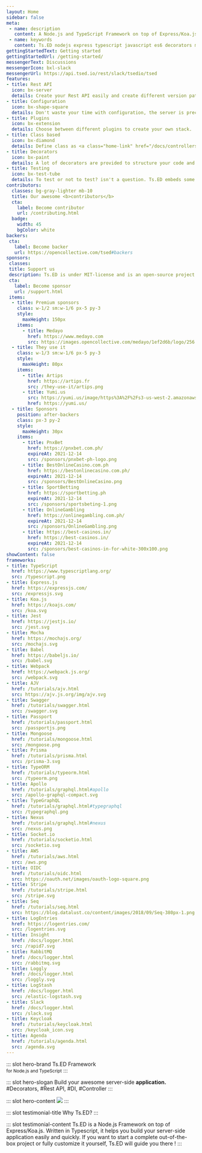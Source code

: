 ```yaml
---
layout: Home
sidebar: false
meta:
 - name: description
   content: A Node.js and TypeScript Framework on top of Express/Koa.js. Ts.ED is a framework on top of Express/Koa to write your application with TypeScript (or ES6). It provides a lot of decorators and guideline to make your code more readable and less error-prone.
 - name: keywords
   content: Ts.ED nodejs express typescript javascript es6 decorators mvc model ioc service model middleware socket.io swagger typeorm mongoose ajv
gettingStartedText: Getting started
gettingStartedUrl: /getting-started/
messengerText: Discussions
messengerIcon: bxl-slack 
messengerUrl: https://api.tsed.io/rest/slack/tsedio/tsed
features:
- title: Rest API
  icon: bx-server
  details: Create your Rest API easily and create different version paths of your API compliant with <a class="home-link" href="/docs/swagger.html">OpenSpec</a> and <a class="home-link" href="/docs/model.html">JsonSchema</a>.
- title: Configuration
  icon: bx-shape-square
  details: Don't waste your time with configuration, the server is preconfigured to start quickly! Try our <a class="home-link" href="/getting-started/#installation">CLI</a>.
- title: Plugins
  icon: bx-extension
  details: Choose between different plugins to create your own stack.  
- title: Class based
  icon: bx-diamond
  details: Define class as <a class="home-link" href="/docs/controllers.html">Controller</a>, <a class="home-link" href="/docs/controllers.html">Model</a>, <a class="home-link" href="/docs/providers.html">Providers</a> (DI), <a class="home-link" href="/docs/pipes.html">Pipes</a>, <a class="home-link" href="/docs/middlewares.html">Middlewares</a>, etc...
- title: Decorators
  icon: bx-paint
  details: A lot of decorators are provided to structure your code and define routes and methods.
- title: Testing
  icon: bx-test-tube
  details: To test or not to test? isn't a question. Ts.ED embeds some features to test your code! <a class="home-link" href="/docs/testing.html">See more</a>.
contributors:
  classes: bg-gray-lighter mb-10
  title: Our awesome <b>contributors</b>
  cta:
    label: Become contributor
    url: /contributing.html
  badge:
    width: 45
    bgColor: white
backers:
 cta:
   label: Become backer
   url: https://opencollective.com/tsed#backers
sponsors:
 classes:
 title: Support us
 description: Ts.ED is under MIT-license and is an open-source project. Many thanks to our sponsors, partners and backers who contribute to promote and support our project!
 cta:
   label: Become sponsor
   url: /support.html 
 items:
  - title: Premium sponsors
    class: w-1/2 sm:w-1/6 px-5 py-3
    style:
      maxHeight: 150px
    items:
      - title: Medayo
        href: https://www.medayo.com
        src: https://images.opencollective.com/medayo/1ef2d6b/logo/256.png
  - title: They use it
    class: w-1/3 sm:w-1/6 px-5 py-3
    style:
      maxHeight: 80px
    items:
      - title: Artips
        href: https://artips.fr
        src: /they-use-it/artips.png
      - title: Yumi.us
        src: https://yumi.us/image/https%3A%2F%2Fs3-us-west-2.amazonaws.com%2Fsecure.notion-static.com%2F6bc09fed-4612-4aa0-9192-225a0b3c7a30%2FYumi-logo-circle.png?table=block&id=1a875820-287a-4a97-aa40-ba3c8f3de9ae&width=250&userId=&cache=v2
        href: https://yumi.us/
  - title: Sponsors
    position: after-backers
    class: px-3 py-2
    style:
      maxHeight: 30px
    items:
      - title: PnxBet
        href: https://pnxbet.com.ph/
        expireAt: 2021-12-14
        src: /sponsors/pnxbet-ph-logo.png
      - title: BestOnlineCasino.com.ph
        href: https://bestonlinecasino.com.ph/
        expireAt: 2021-12-14
        src: /sponsors/BestOnlineCasino.png 
      - title: SportBetting
        href: https://sportbetting.ph
        expireAt: 2021-12-14
        src: /sponsors/sportsbeting-1.png   
      - title: OnlineGambling
        href: https://onlinegambling.com.ph/
        expireAt: 2021-12-14
        src: /sponsors/OnlineGambling.png             
      - title: https://best-casinos.in/
        href: https://best-casinos.in/
        expireAt: 2021-12-14
        src: /sponsors/best-casinos-in-for-white-300x100.png      
showContent: false
frameworks:
- title: TypeScript
  href: https://www.typescriptlang.org/
  src: /typescript.png 
- title: Express.js
  href: https://expressjs.com/
  src: /expressjs.svg
- title: Koa.js
  href: https://koajs.com/
  src: /koa.svg
- title: Jest
  href: https://jestjs.io/
  src: /jest.svg
- title: Mocha
  href: https://mochajs.org/
  src: /mochajs.svg
- title: Babel
  href: https://babeljs.io/
  src: /babel.svg    
- title: Webpack
  href: https://webpack.js.org/
  src: /webpack.svg  
- title: AJV
  href: /tutorials/ajv.html
  src: https://ajv.js.org/img/ajv.svg
- title: Swagger
  href: /tutorials/swagger.html
  src: /swagger.svg 
- title: Passport
  href: /tutorials/passport.html 
  src: /passportjs.png
- title: Mongoose
  href: /tutorials/mongoose.html
  src: /mongoose.png   
- title: Prisma
  href: /tutorials/prisma.html
  src: /prisma-3.svg
- title: TypeORM
  href: /tutorials/typeorm.html
  src: /typeorm.png
- title: Apollo
  href: /tutorials/graphql.html#apollo
  src: /apollo-graphql-compact.svg
- title: TypeGraphQL
  href: /tutorials/graphql.html#typegraphql
  src: /typegraphql.png
- title: Nexus
  href: /tutorials/graphql.html#nexus
  src: /nexus.png  
- title: Socket.io
  href: /tutorials/socketio.html
  src: /socketio.svg
- title: AWS
  href: /tutorials/aws.html
  src: /aws.png
- title: OIDC
  href: /tutorials/oidc.html
  src: https://oauth.net/images/oauth-logo-square.png
- title: Stripe
  href: /tutorials/stripe.html
  src: /stripe.svg
- title: Seq
  href: /tutorials/seq.html
  src: https://blog.datalust.co/content/images/2018/09/Seq-380px-1.png
- title: LogEntries
  href: https://logentries.com/
  src: /logentries.svg
- title: Insight
  href: /docs/logger.html
  src: /rapid7.svg
- title: RabbitMQ
  href: /docs/logger.html
  src: /rabbitmq.svg
- title: Loggly
  href: /docs/logger.html
  src: /loggly.svg
- title: LogStash
  href: /docs/logger.html
  src: /elastic-logstash.svg
- title: Slack
  href: /docs/logger.html
  src: /slack.svg
- title: Keycloak
  href: /tutorials/keycloak.html
  src: /keycloak_icon.svg
- title: Agenda
  href: /tutorials/agenda.html
  src: /agenda.svg
---
```


::: slot hero-brand
<span class="block sm:inline mb-10 sm:mb-0 sm:text-bold text-7xl sm:text-5xl font-medium"><span class="text-blue">Ts</span>.ED</span> Framework<br/>
<small>for <a class="text-darker-gray">Node.js</a> and <a class="text-darker-gray">TypeScript</a></small>
:::        

::: slot hero-slogan
Build your awesome server-side **application.** <WordsSlider>#Decorators, #Rest API, #DI, #Controller</WordsSlider>
:::

::: slot hero-content
<img src="/hero-bg.svg" class="animate-hero" />
:::

::: slot testimonial-title
Why <span class="text-blue">Ts</span>.ED?
:::

::: slot testimonial-content
Ts.ED is a Node.js Framework on top of Express/Koa.js. Written in Typescript, it helps you build your server-side application easily and quickly. 
If you want to start a complete out-of-the-box project or fully customize it yourself, Ts.ED will guide you there !
:::

<HomeBody />
